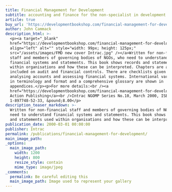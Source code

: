 ```yaml
---
title: Financial Management for Development
subtitle: accounting and finance for the non-specialist in development organisations
article: true
buy_url: 'https://developmentbookshop.com/financial-management-for-development-pb'
author: John Cammack
description_html: >-
  <p><a target="_blank"
  href="https://developmentbookshop.com/financial-management-for-development-pb"><img
  align="left" alt="" style="width: 99px; height: 125px;"
  src="/assets/images/FMD new cover Intrac.jpg" /></a>Written for non-financial
  staff and members of governing bodies of NGOs, who need to understand
  financial systems and statements. This book shows records and statements used
  within organisations and how these can be interpreted. Chapters are also
  included on audit and financial controls. There are checklists given for
  analysing accounts and assessing financial systems. International variations
  in terminology and format and a comprehensive glossary are shown in
  appendices.</p><p>For more details:<br /><a
  href="https://developmentbookshop.com/financial-management-for-development-pb">Practical
  Action Publishing</a><br />Intrac NGOMP Series No.10, March 2000, ISBN
  1-897748-52-33, &pound;8.00</p>
description_teaser_markdown: >-
  Written for non-financial staff and members of governing bodies of NGOs, who
  need to understand financial systems and statements. This book shows records
  and statements used within organisations and how these can be interpreted.
publication_date: 2000-03-01 00:00:00
publisher: Intrac
permalink: /publications/financial-management-for-development/
main_image_path:
_options:
  main_image_path:
    width: 1200
    height: 800
    resize_style: contain
    mime_type: image/jpeg
_comments:
  permalink: Be careful editing this
  main_image_path: Image used to represent your gallery
---
```


